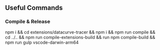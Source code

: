 ## Useful Commands

### Compile & Release
npm i && cd extensions/datacurve-tracer && npm i && npm run compile && cd ../.. && npm run compile-extensions-build && run npm compile-build && npm run gulp vscode-darwin-arm64
